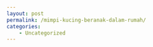 ```yaml
---
layout: post
permalink: /mimpi-kucing-beranak-dalam-rumah/
categories:
    - Uncategorized
---
```


